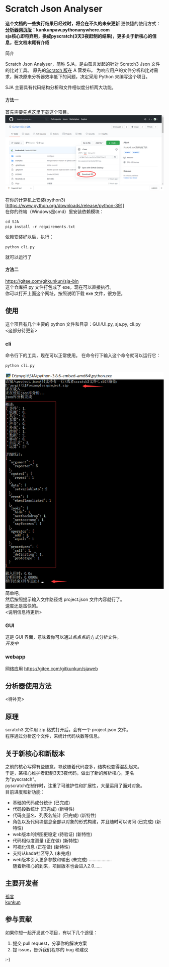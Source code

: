 # Scratch Json Analyser
**这个文档的一些执行结果已经过时，将会在不久的未来更新**
更快捷的使用方式：
**[分析器网页版](kunkunpaw.pythonanywhere.com)：kunkunpaw.pythonanywhere.com**  
**sja核心即将弃用，换成pyscratch(3天3夜赶制的结果)，更多关于新核心的信息，在文档末尾有介绍**  

简介

Scratch Json Analyser，简称 SJA，是由孤言发起的针对 Scratch3 Json 文件的比对工具。
原先的[Scratch 版](https://www.aerfaying.com/Projects/512945)在 A 营发布。
为响应用户的文件分析和比对需求，解决原来分析器效率低下的问题，决定采用 Python 来编写这个项目。  


SJA 主要具有代码结构分析和文件相似度分析两大功能。  

#### 方法一
首先需要先[点这里下载](https://github.com/GuYan1024/SJA/archive/master.zip)这个项目。  
![download](doc/download.png)

在你的计算机上安装(python3)[https://www.python.org/downloads/release/python-391]  
在你的终端（Windows是cmd）里安装依赖模块：  
```shell
cd SJA
pip install -r requirements.txt
```
依赖安装好以后，执行：
```
python cli.py
```
就可以运行了

#### 方法二

https://gitee.com/gitkunkun/sja-bin  
这个仓库把 py 文件打包成了 exe，现在可以直接执行。  
你可以打开上面这个网址，按照说明下载 exe 文件，很方便。

## 使用

这个项目有几个主要的 python 文件和目录：GUI/UI.py, sja.py, cli.py  
<这部分待更新>

### cli

命令行下的工具，现在可以正常使用。
在命令行下输入这个命令就可以运行它：

```shell
python cli.py
```

![use](doc/use.png)  
简单吧。  
然后按照提示输入文件路径或 project.json 文件内容就行了。  
速度还是蛮快的。  
<说明信息待更新>

### GUI

这是 GUI 界面，意味着你可以通过点点点的方式分析文件。  
_开发中_

### webapp

网络应用
https://gitee.com/gitkunkun/sjaweb

## 分析器使用方法
<待补充>  

## 原理

scratch3 文件用 zip 格式打开后，会有一个 project.json 文件。  
程序通过分析这个文件，来统计代码块数等信息。

## 关于新核心和新版本
之前的核心写得有些随意，导致随着代码变多，结构也变得混乱起来。  
于是，某核心维护者赶制3天3夜代码，做出了新的解析核心，定名为"pyscratch"。  
pyscratch在制作时，注重了可维护性和扩展性，大量运用了面对对象。  
目前进度和新功能：  
* 基础的代码成分统计       (已完成)  
* 代码段数统计            (已完成)  (新特性)
* 代码变量名、列表名统计 (已完成)  (新特性)
* 角色以及代码块信息全部以对象的形式构建，并且随时可以访问 (已完成) (新特性)
* web版本的饼图更稳定  (待验证) (新特性)  
* 代码相似度测量    (正在做)  (新特性)
* 可视化信息        (正在做)  (新特性)
* 支持从kada社区导入 (未完成)
* web版本引入更多参数和输出 (未完成)
………………  
  随着新核心的到来，项目版本也会进入2.0……

## 主要开发者

[孤言](https://github.com/GuYan1024)  
[kunkun](https://github.com/kunkunhub)

## 参与贡献

如果你想一起开发这个项目，有以下几个途径：

1. 提交 pull request，分享你的解决方案
2. 提 issue，告诉我们程序的 bug 和建议

:-)
